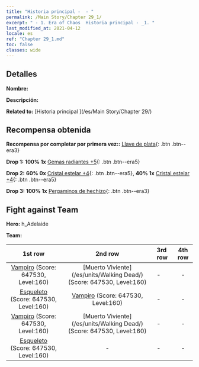 ```yaml
---
title: "Historia principal -  - "
permalink: /Main Story/Chapter 29_1/
excerpt: " - 1. Era of Chaos  Historia principal - _1. "
last_modified_at: 2021-04-12
locale: es
ref: "Chapter 29_1.md"
toc: false
classes: wide
---
```


## Detalles

 **Nombre:** 

 **Descripción:** 

 **Related to:** [Historia principal ](/es/Main Story/Chapter 29/)

## Recompensa obtenida

 **Recompensa por completar por primera vez::** [Llave de plata](/es/Items/con_693/){: .btn .btn--era3}

 **Drop 1:** **100% 1x** [Gemas radiantes +5](/es/Items/mat_100/){: .btn .btn--era5}

 **Drop 2:** **60% 0x** [Cristal estelar +4](/es/Items/mat_94/){: .btn .btn--era5}, **40% 1x** [Cristal estelar +4](/es/Items/mat_94/){: .btn .btn--era5}

 **Drop 3:** **100% 1x** [Pergaminos de hechizo](/es/Items/con_694/){: .btn .btn--era3}


## Fight against Team
 **Hero:** h_Adelaide

 **Team:**


  | 1st row | 2nd row | 3rd row | 4th row |
  |:----:|:----:|:----|:----:|
  | [Vampiro](/es/units/Vampire/) (Score: 647530, Level:160)  | [Muerto Viviente](/es/units/Walking Dead/) (Score: 647530, Level:160)  | - | - |
  | [Esqueleto](/es/units/Skeleton/) (Score: 647530, Level:160)  | [Vampiro](/es/units/Vampire/) (Score: 647530, Level:160)  | - | - |
  | [Vampiro](/es/units/Vampire/) (Score: 647530, Level:160)  | [Muerto Viviente](/es/units/Walking Dead/) (Score: 647530, Level:160)  | - | - |
  | [Esqueleto](/es/units/Skeleton/) (Score: 647530, Level:160)  | - | - | - |


